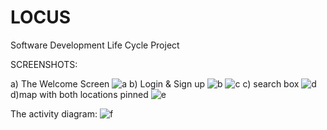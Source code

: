 # LOCUS
Software Development Life Cycle Project


SCREENSHOTS:

a) The Welcome Screen
![a](https://github.com/user-attachments/assets/b308114f-a7af-45db-a780-03f43c2293f4)
b) Login & Sign up 
![b](https://github.com/user-attachments/assets/44ecf37e-0d9b-47aa-b76f-31b525092c5f)
![c](https://github.com/user-attachments/assets/cd610fac-b69f-419b-ad12-7df77f640776)
c) search box 
![d](https://github.com/user-attachments/assets/2b5ec648-5907-4b63-a327-169faf1501a0)
d)map with both locations pinned
![e](https://github.com/user-attachments/assets/7109e608-ea94-4df7-88c2-665221329aa2)

The activity diagram:
![f](https://github.com/user-attachments/assets/1d5002fc-3c2e-4f70-8006-2f150a8a9e01)
